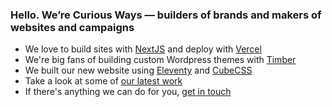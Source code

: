 ### Hello. We’re Curious Ways — builders of brands and makers of websites and campaigns

- We love to build sites with [NextJS](https://nextjs.org/) and deploy with [Vercel](https://vercel.com/)
- We're big fans of building custom Wordpress themes with [Timber](https://upstatement.com/timber/)
- We built our new website using [Eleventy](https://www.11ty.dev) and [CubeCSS](https://cube.fyi/)
- Take a look at some of [our latest work](https://curiousways.com/work/)
- If there's anything we can do for you, [get in touch](https://curiousways.com/work/)
